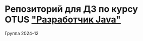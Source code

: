 # Репозиторий для ДЗ по курсу OTUS ["Разработчик Java"](https://otus.ru/lessons/java-professional/?utm_source=github&utm_medium=free&utm_campaign=otus)

Группа 2024-12

